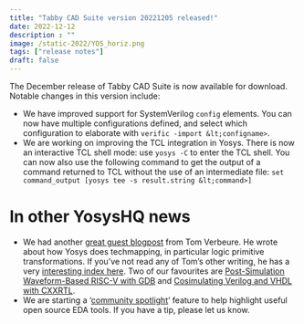 ```yaml
---
title: "Tabby CAD Suite version 20221205 released!"
date: 2022-12-12
description : ""
image: /static-2022/YOS_horiz.png
tags: ["release notes"]
draft: false
---
```


The December release of Tabby CAD Suite is now available for download. Notable changes in this version include:

* We have improved support for SystemVerilog `config` elements. You can now have multiple configurations defined, and select which configuration to elaborate with `verific -import &lt;configname>`.
* We are working on improving the TCL integration in Yosys. There is now an interactive TCL shell mode: use `yosys -C` to enter the TCL shell. You can now also use the following command to get the output of a command returned to TCL without the use of an intermediate file: `set command_output [yosys tee -s result.string &lt;command>]`

# In other YosysHQ news

* We had another [great guest blogpost](https://blog.yosyshq.com/p/logic-primitive-transformations-with-yosys-techmap/) from Tom Verbeure. He wrote about how Yosys does techmapping, in particular logic primitive transformations.  If you’ve not read any of Tom’s other writing, he has a very [interesting index here](https://tomverbeure.github.io/). Two of our favourites are [Post-Simulation Waveform-Based RISC-V with GDB](https://tomverbeure.github.io/2022/02/20/GDBWave-Post-Simulation-RISCV-SW-Debugging.html) and [Cosimulating Verilog and VHDL with CXXRTL](https://tomverbeure.github.io/2020/11/04/VHDL_Verilog_Cosimulation_with_CXXRTL.html).
* We are starting a ‘[community spotlight](https://www.linkedin.com/feed/update/urn:li:activity:7006604942450810880)’ feature to help highlight useful open source EDA tools. If you have a tip, please let us know.
